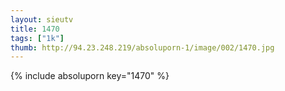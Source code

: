 ```yaml
--- 
layout: sieutv
title: 1470
tags: ["1k"]
thumb: http://94.23.248.219/absoluporn-1/image/002/1470.jpg
---
```

{% include absoluporn key="1470" %} 
